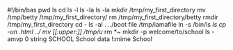 #!/bin/bas
pwd
ls
cd
ls -l
ls -la
ls -la
mkdir /tmp/my_first_directory
mv /tmp/betty /tmp/my_first_directory/
rm /tmp/my_first_directory/betty
rmdir /tmp/my_first_directory
cd - 
ls -al . ../boot
file /tmp/iamafile
ln -s /bin/ls __ls_
cp -un *.html ../
mv [[:upper:]]* /tmp/u_
rm *~
mkdir -p welcome/to/school
ls -amvp
0 string SCHOOL School data !:mime School
